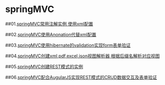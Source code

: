 # springMVC
##01.[springMVC常用注解实例 使用xml配置](https://github.com/mzkwy/springMVC/tree/master/01.helloSpringMVC)

##02.[springMVC使用Anonation代替xml配置](https://github.com/mzkwy/springMVC/tree/master/02.annotationSpringMVC)

##03.[springMVC使用hibernate的validation实现form表单验证](https://github.com/mzkwy/springMVC/tree/master/03.formValidation)

##04.[springMVC创建xml,pdf,excel,json视图解析器 根据后缀名解析对应视图](https://github.com/mzkwy/springMVC/tree/master/04.viewResolver)

##05.[springMVC创建REST模式的实例](https://github.com/mzkwy/springMVC/tree/master/05.restFulService)

##06.[springMVC配合AugularJS实现REST模式的CRUD数据交互及表单验证](https://github.com/mzkwy/springMVC/tree/master/06.resuFulCRUD)
